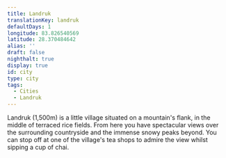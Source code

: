```yaml
---
title: Landruk
translationKey: landruk
defaultDays: 1
longitude: 83.826540569
latitude: 28.370484642
alias: ''
draft: false
nighthalt: true
display: true
id: city
type: city
tags:
  - Cities
  - Landruk
---
```

Landruk (1,500m) is a little village situated on a mountain's flank, in the middle of terraced rice fields. From here you have spectacular views over the surrounding countryside and the immense snowy peaks beyond. You can stop off at one of the village's tea shops to admire the view whilst sipping a cup of chai.